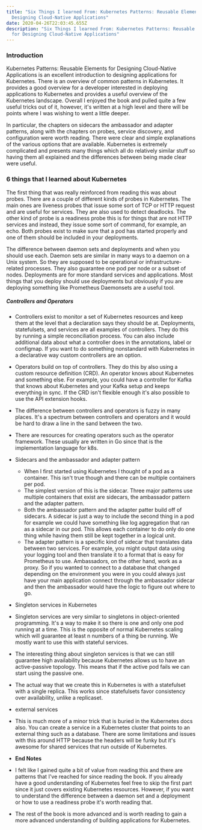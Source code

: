 ```yaml
---
title: "Six Things I learned From: Kubernetes Patterns: Reusable Elements for
  Designing Cloud-Native Applications"
date: 2020-04-26T22:03:45.655Z
description: "Six Things I learned From: Kubernetes Patterns: Reusable Elements
  for Designing Cloud-Native Applications"
---
```

### Introduction

Kubernetes Patterns: Reusable Elements for Designing Cloud-Native Applications is an excellent introduction to designing applications for Kubernetes. There is an overview of common patterns in Kubernetes. It provides a good overview for a developer interested in deploying applications to Kubernetes and provides a useful overview of the Kubernetes landscape. Overall I enjoyed the book and pulled quite a few useful tricks out of it, however, it's written at a high level and there will be points where I was wishing to went a little deeper.

 In particular, the chapters on sidecars the ambassador and adapter patterns, along with the chapters on probes, service discovery, and configuration were worth reading. There were clear and simple explanations of the various options that are available. Kubernetes is extremely complicated and presents many things which all do relatively similar stuff so having them all explained and the differences between being made clear were useful. 

### 6 things that I learned about Kubernetes

  The first thing that was really reinforced from reading this was about probes. There are a couple of different kinds of probes in Kubernetes. The main ones are liveness probes that issue some sort of TCP or HTTP request and are useful for services. They are also used to detect deadlocks. The other kind of probe is a readiness probe this is for things that are not HTTP services and instead, they issue some sort of command, for example, an echo. Both probes exist to make sure that a pod has started properly and one of them should be included in your deployments.

The difference between daemon sets and deployments and when you should use each. Daemon sets are similar in many ways to a daemon on a Unix system. So they are supposed to be operational or infrastructure-related processes. They also guarantee one pod per node or a subset of nodes. Deployments are for more standard services and applications. Most things that you deploy should use deployments but obviously if you are deploying something like Prometheus Daemonsets are a useful tool.

##### Controllers and Operators

* Controllers exist to monitor a set of Kubernetes resources and keep them at the level that a declaration says they should be at. Deployments, statefulsets, and services are all examples of controllers. They do this by running a simple reconciliation process. You can also include additional data about what a controller does in the annotations, label or configmap. If you want to do something nonstandard with Kubernetes in a declarative way custom controllers are an option.
* Operators build on top of controllers. They do this by also using a custom resource definition (CRD). An operator knows about Kubernetes and something else. For example, you could have a controller for Kafka that knows about Kubernetes and your Kafka setup and keeps everything in sync. If the CRD isn't flexible enough it's also possible to use the API extension hooks.
* The difference between controllers and operators is fuzzy in many places. It's a spectrum between controllers and operators and it would be hard to draw a line in the sand between the two.
* There are resources for creating operators such as the operator framework. These usually are written in Go since that is the implementation language for k8s.
* Sidecars and the ambassador and adapter pattern

  * When I first started using Kubernetes I thought of a pod as a container. This isn't true though and there can be multiple containers per pod.
  * The simplest version of this is the sidecar. Three major patterns use multiple containers that exist are sidecars, the ambassador pattern and the adapter pattern.
  * Both the ambassador pattern and the adapter patter build off of sidecars. A sidecar is just a way to include the second thing in a pod for example we could have something like log aggregation that ran as a sidecar in our pod. This allows each container to do only do one thing while having them still be kept together in a logical unit.
  * The adapter pattern is a specific kind of sidecar that translates data between two services. For example, you might output data using your logging tool and then translate it to a format that is easy for Prometheus to use. Ambassadors, on the other hand, work as a proxy. So if you wanted to connect to a database that changed depending on the environment you were in you could always just have your main application connect through the ambassador sidecar and then the ambassador would have the logic to figure out where to go.
* Singleton services in Kubernetes
* Singleton services are very similar to singletons in object-oriented programming. It's a way to make it so there is one and only one pod running at a time. This is the opposite of normal Kubernetes scaling which will guarantee at least n numbers of a thing be running. We mostly want to use this with stateful services.
* The interesting thing about singleton services is that we can still guarantee high availability because Kubernetes allows us to have an active-passive topology. This means that if the active pod fails we can start using the passive one.
* The actual way that we create this in Kubernetes is with a statefulset with a single replica. This works since statefulsets favor consistency over availability, unlike a replicaset.
* external services
* This is much more of a minor trick that is buried in the Kubernetes docs also. You can create a service in a Kubernetes cluster that points to an external thing such as a database. There are some limitations and issues with this around HTTP because the headers will be funky but it's awesome for shared services that run outside of Kubernetes.
* **End Notes**
* I felt like I gained quite a bit of value from reading this and there are patterns that I've reached for since reading the book. If you already have a good understanding of Kubernetes feel free to skip the first part since it just covers existing Kubernetes resources. However, if you want to understand the difference between a daemon set and a deployment or how to use a readiness probe it's worth reading that.
* The rest of the book is more advanced and is worth reading to gain a more advanced understanding of building applications for Kubernetes.